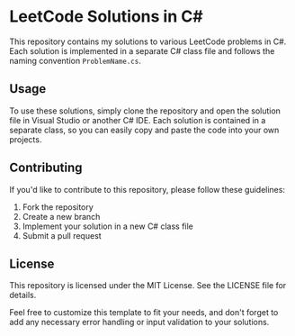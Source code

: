 # LeetCode Solutions in C#
This repository contains my solutions to various LeetCode problems in C#. Each solution is implemented in a separate C# class file and follows the naming convention `ProblemName.cs`.

## Usage

To use these solutions, simply clone the repository and open the solution file in Visual Studio or another C# IDE. Each solution is contained in a separate class, so you can easily copy and paste the code into your own projects.

## Contributing

If you'd like to contribute to this repository, please follow these guidelines:

1. Fork the repository
2. Create a new branch
3. Implement your solution in a new C# class file
4. Submit a pull request

## License

This repository is licensed under the MIT License. See the LICENSE file for details.

Feel free to customize this template to fit your needs, and don't forget to add any necessary error handling or input validation to your solutions.